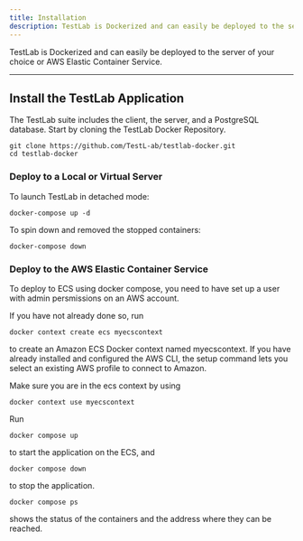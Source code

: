 ```yaml
---
title: Installation
description: TestLab is Dockerized and can easily be deployed to the server of your choice or AWS Elastic Container Service.
---
```


TestLab is Dockerized and can easily be deployed to the server of your choice or AWS Elastic Container Service.

---

## Install the TestLab Application

The TestLab suite includes the client, the server, and a PostgreSQL database. Start by cloning the TestLab Docker Repository.

```shell
git clone https://github.com/TestL-ab/testlab-docker.git
cd testlab-docker
```

### Deploy to a Local or Virtual Server

To launch TestLab in detached mode:

```shell
docker-compose up -d
```

To spin down and removed the stopped containers:

```shell
docker-compose down
```

### Deploy to the AWS Elastic Container Service

To deploy to ECS using docker compose, you need to have set up a user with admin persmissions on an AWS account.

If you have not already done so, run

```shell
docker context create ecs myecscontext
```

to create an Amazon ECS Docker context named myecscontext. If you have already installed and configured the AWS CLI, the setup command lets you select an existing AWS profile to connect to Amazon.

Make sure you are in the ecs context by using

```shell
docker context use myecscontext
```

Run

```shell
docker compose up
```

to start the application on the ECS, and

```shell
docker compose down
```

to stop the application.

```shell
docker compose ps
```

shows the status of the containers and the address where they can be reached.
